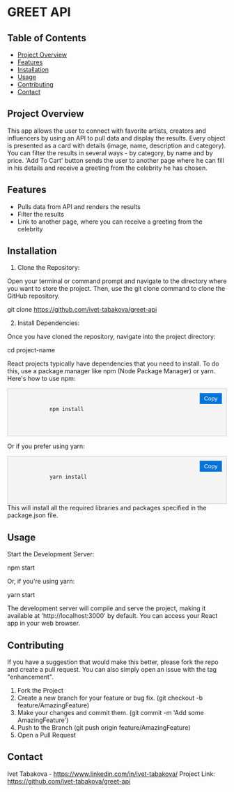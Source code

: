 # GREET API

## Table of Contents
- [Project Overview](#project-overview)
- [Features](#features)
- [Installation](#installation)
- [Usage](#usage)
- [Contributing](#contributing)
- [Contact](#contact)

## Project Overview
This app allows the user to connect with favorite artists, creators and influencers by using an API to pull data and display the results.
Every object is presented as a card with details (image, name, description and category).
You can filter the results in several ways - by category, by name and by price. 
'Add To Cart' button sends the user to another page where he can fill in his details and receive a greeting from the celebrity he has chosen.

## Features
- Pulls data from API and renders the results
- Filter the results
- Link to another page, where you can receive a greeting from the celebrity

## Installation
1. Clone the Repository:

Open your terminal or command prompt and navigate to the directory where you want to store the project. Then, use the git clone command to clone the GitHub repository. 

git clone https://github.com/ivet-tabakova/greet-api

2. Install Dependencies:

Once you have cloned the repository, navigate into the project directory:

cd project-name

React projects typically have dependencies that you need to install. To do this, use a package manager like npm (Node Package Manager) or yarn. Here's how to use npm:


<div class="code-container">
    <pre>
        <code id="copyable-code">
            npm install
        </code>
    </pre>
    <button class="copy-button" onclick="copyToClipboard('copyable-code')">Copy</button>
</div>

<style>
    .code-container {
        position: relative;
        background: #f4f4f4;
        padding: 10px;
        border: 1px solid #ccc;
    }

    .copy-button {
        position: absolute;
        top: 10px;
        right: 10px;
        background: #0074d9;
        color: #fff;
        border: none;
        padding: 5px 10px;
        cursor: pointer;
    }
</style>

<script>
    function copyToClipboard(elementId) {
        const copyText = document.getElementById(elementId);
        const textArea = document.createElement('textarea');
        textArea.value = copyText.textContent;
        document.body.appendChild(textArea);
        textArea.select();
        document.execCommand('copy');
        document.body.removeChild(textArea);
        alert('Code copied to clipboard');
    }
</script>

Or if you prefer using yarn:

<div class="code-container">
    <pre>
        <code id="copyable-code">
            yarn install
        </code>
    </pre>
    <button class="copy-button" onclick="copyToClipboard('copyable-code')">Copy</button>
</div>
This will install all the required libraries and packages specified in the package.json file.

## Usage
Start the Development Server:

npm start

Or, if you're using yarn:

yarn start

The development server will compile and serve the project, making it available at 'http://localhost:3000' by default. You can access your React app in your web browser.

## Contributing
If you have a suggestion that would make this better, please fork the repo and create a pull request. You can also simply open an issue with the tag "enhancement". 

1. Fork the Project
2. Create a new branch for your feature or bug fix. (git checkout -b feature/AmazingFeature)
3. Make your changes and commit them. (git commit -m 'Add some AmazingFeature')
4. Push to the Branch (git push origin feature/AmazingFeature)
5. Open a Pull Request

## Contact
Ivet Tabakova - https://www.linkedin.com/in/ivet-tabakova/
Project Link: https://github.com/ivet-tabakova/greet-api